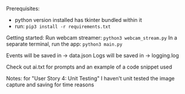 Prerequisites:
 - python version installed has tkinter bundled within it
 - run: `pip3 install -r requirements.txt`

Getting started:
    Run webcam streamer: `python3 webcam_stream.py`
    In a separate terminal, run the app: `python3 main.py`

Events will be saved in -> data.json
Logs will be saved in -> logging.log

Check out ai.txt for prompts and an example of a code snippet used

Notes:
for "User Story 4: Unit Testing" I haven't unit tested the image capture and saving for time reasons